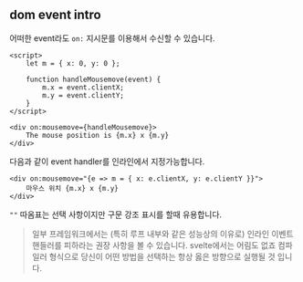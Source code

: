 ## dom event intro

어떠한 event라도 `on:` 지시문를 이용해서 수신할 수 있습니다.

```svelte
<script>
	let m = { x: 0, y: 0 };

	function handleMousemove(event) {
		m.x = event.clientX;
		m.y = event.clientY;
	}
</script>

<div on:mousemove={handleMousemove}>
	The mouse position is {m.x} x {m.y}
</div>
```

다음과 같이 event handler를 인라인에서 지정가능합니다.

```svelte
<div on:mousemove="{e => m = { x: e.clientX, y: e.clientY }}">
	마우스 위치 {m.x} x {m.y}
</div>
```

`""` 따옴표는 선택 사항이지만 구문 강조 표시를 할때 유용합니다.

> 일부 프레임워크에서는 (특히 루프 내부와 같은 성능상의 이유로) 인라인 이벤트 핸들러를 피하라는 권장 사항을 볼 수 있습니다. svelte에서는 어림도 없죠 컴파일러 형식으로 당신이 어떤 방법을 선택하는 항상 옳은 방향으로 실행될 것 입니다.
